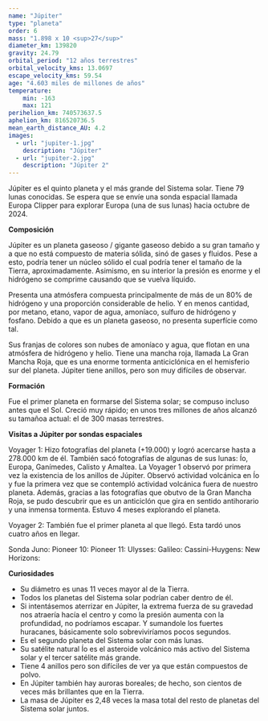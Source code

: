 ```yaml
---
name: "Júpiter"
type: "planeta"
order: 6
mass: "1.898 x 10 <sup>27</sup>"
diameter_km: 139820
gravity: 24.79
orbital_period: "12 años terrestres"
orbital_velocity_kms: 13.0697
escape_velocity_kms: 59.54
age: "4.603 miles de millones de años"
temperature:
    min: -163
    max: 121
perihelion_km: 740573637.5
aphelion_km: 816520736.5
mean_earth_distance_AU: 4.2
images:
  - url: "jupiter-1.jpg"
    description: "Júpiter"
  - url: "jupiter-2.jpg"
    description: "Júpiter 2"
---
```


Júpiter es el quinto planeta y el más grande del Sistema solar. Tiene 79 lunas conocidas. Se espera que se envíe una sonda espacial llamada Europa Clipper para explorar Europa (una de sus lunas) hacia octubre de 2024.

**Composición**

Júpiter es un planeta gaseoso / gigante gaseoso debido a su gran tamaño y a que no está compuesto de materia sólida, sinó de gases y fluidos. Pese a esto, podría tener un núcleo sólido el cual podría tener el tamaño de la Tierra, aproximadamente. Asimismo, en su interior la presión es enorme y el hidrógeno se comprime causando que se vuelva líquido.

Presenta una atmósfera compuesta principalmente de más de un 80% de hidrógeno y una proporción considerable de helio. Y en menos cantidad, por metano, etano, vapor de agua, amoníaco, sulfuro de hidrógeno y fosfano.
Debido a que es un planeta gaseoso, no presenta superfície como tal.

Sus franjas de colores son nubes de amoníaco y agua, que flotan en una atmósfera de hidrógeno y helio.
Tiene una mancha roja, llamada La Gran Mancha Roja, que es una enorme tormenta anticiclónica en el hemisferio sur del planeta.
Júpiter tiene anillos, pero son muy difíciles de observar.

**Formación**

Fue el primer planeta en formarse del Sistema solar; se compuso incluso antes que el Sol. Creció muy rápido; en unos tres millones de años alcanzó su tamañoa actual: el de 300 masas terrestres.

**Visitas a Júpiter por sondas espaciales**

Voyager 1: Hizo fotografías del planeta (+19.000) y logró acercarse hasta a 278.000 km de él. También sacó fotografías de algunas de sus lunas: Ío, Europa, Ganímedes, Calisto y Amaltea. La Voyager 1 observó por primera vez la existencia de los anillos de Júpiter. Observó actividad volcánica en Ío y fue la primera vez que se contempló actividad volcánica fuera de nuestro planeta. Además, gracias a las fotografías que obutvo de la Gran Mancha Roja, se pudo descubrir que es un anticiclón que gira en sentido antihorario y una inmensa tormenta. Estuvo 4 meses explorando el planeta.

Voyager 2: También fue el primer planeta al que llegó. Esta tardó unos cuatro años en llegar.

Sonda Juno:
Pioneer 10:
Pioneer 11:
Ulysses:
Galileo:
Cassini-Huygens:
New Horizons:

**Curiosidades**

- Su diámetro es unas 11 veces mayor al de la Tierra.
- Todos los planetas del Sistema solar podrían caber dentro de él.
- Si intentásemos aterrizar en Júpiter, la extrema fuerza de su gravedad nos atraería hacía el centro y como la presión aumenta con la profundidad, no podríamos escapar. Y sumandole los fuertes huracanes, básicamente solo sobreviviríamos pocos segundos.
- Es el segundo planeta del Sistema solar con más lunas.
- Su satélite natural Ío es el asteroide volcánico más activo del Sistema solar y el tercer satélite más grande.
- Tiene 4 anillos pero son difíciles de ver ya que están compuestos de polvo.
- En Júpiter también hay auroras boreales; de hecho, son cientos de veces más brillantes que en la Tierra.
- La masa de Júpiter es 2,48 veces la masa total del resto de planetas del Sistema solar juntos.
